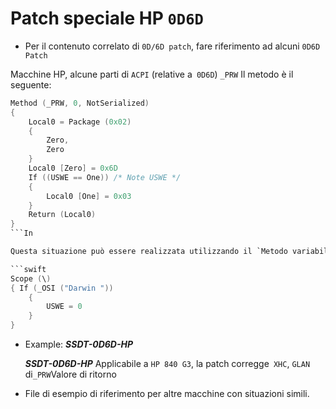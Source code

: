 # Patch speciale HP `0D6D`

- Per il contenuto correlato di `0D/6D patch`, fare riferimento ad alcuni `0D6D Patch`

Macchine HP, alcune parti di `ACPI` (relative a` 0D6D`) `_PRW` Il metodo è il seguente:

  ```swift 
  Method (_PRW, 0, NotSerialized) 
  { 
      Local0 = Package (0x02) 
      { 
          Zero, 
          Zero 
      } 
      Local0 [Zero] = 0x6D 
      If ((USWE == One)) /* Note USWE */ 
      { 
          Local0 [One] = 0x03 
      } 
      Return (Local0) 
  } 
  ```In 

  Questa situazione può essere realizzata utilizzando il `Metodo variabile preimpostata`Patch 0D/6D , come ad esempio:

  ```swift 
  Scope (\) 
  { If (_OSI ("Darwin ")) 
      { 
          USWE = 0 
      }
  } 
  ``` 

- Example: ***SSDT-0D6D-HP*** 

   ***SSDT-0D6D-HP*** Applicabile a `HP 840 G3`, la patch corregge` XHC`, `GLAN` di` _PRW `Valore di ritorno

- File di esempio di riferimento per altre macchine con situazioni simili.
